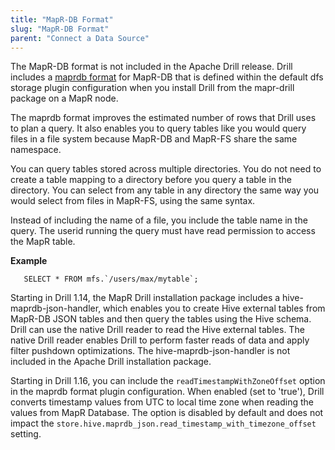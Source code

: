 ```yaml
---
title: "MapR-DB Format"
slug: "MapR-DB Format"
parent: "Connect a Data Source"
---
```


The MapR-DB format is not included in the Apache Drill release. Drill includes a [maprdb format](https://maprdocs.mapr.com/home/Drill/UsingMapRdbFormat.html) for MapR-DB that is defined within the default dfs storage plugin configuration when you install Drill from the mapr-drill package on a MapR node. 

The maprdb format improves the estimated number of rows that Drill uses to plan a query. It also enables you to query tables like you would query files in a file system because MapR-DB and MapR-FS share the same namespace.

You can query tables stored across multiple directories. You do not need to create a table mapping to a directory before you query a table in the directory. You can select from any table in any directory the same way you would select from files in MapR-FS, using the same syntax.

Instead of including the name of a file, you include the table name in the query. The userid running the query must have read permission to access the MapR table.

**Example**  

       SELECT * FROM mfs.`/users/max/mytable`;   

Starting in Drill 1.14, the MapR Drill installation package includes a hive-maprdb-json-handler, which enables you to create Hive external tables from MapR-DB JSON tables and then query the tables using the Hive schema. Drill can use the native Drill reader to read the Hive external tables. The native Drill reader enables Drill to perform faster reads of data and apply filter pushdown optimizations. The hive-maprdb-json-handler is not included in the Apache Drill installation package.  

Starting in Drill 1.16, you can include the `readTimestampWithZoneOffset` option in the maprdb format plugin configuration. When enabled (set to 'true'), Drill converts timestamp values from UTC to local time zone when reading the values from MapR Database. The option is disabled by default and does not impact the `store.hive.maprdb_json.read_timestamp_with_timezone_offset` setting.  


